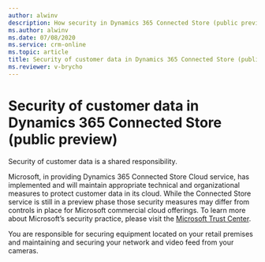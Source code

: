 ```yaml
---
author: alwinv
description: How security in Dynamics 365 Connected Store (public preview) is a shared responsibility between customers and Microsoft.
ms.author: alwinv
ms.date: 07/08/2020
ms.service: crm-online
ms.topic: article
title: Security of customer data in Dynamics 365 Connected Store (public preview)
ms.reviewer: v-brycho
---
```


# Security of customer data in Dynamics 365 Connected Store (public preview)

Security of customer data is a shared responsibility. 

Microsoft, in providing Dynamics 365 Connected Store Cloud service, has implemented and will maintain appropriate technical and organizational measures to protect customer data in its cloud. While the Connected Store service is still in a preview phase those security measures may differ from controls in place for Microsoft commercial cloud offerings.  To learn more about Microsoft’s security practice, please visit the [Microsoft Trust Center](https://www.microsoft.com/en-us/trust-center). 

You are responsible for securing equipment located on your retail premises and maintaining and securing your network and video feed from your cameras. 
